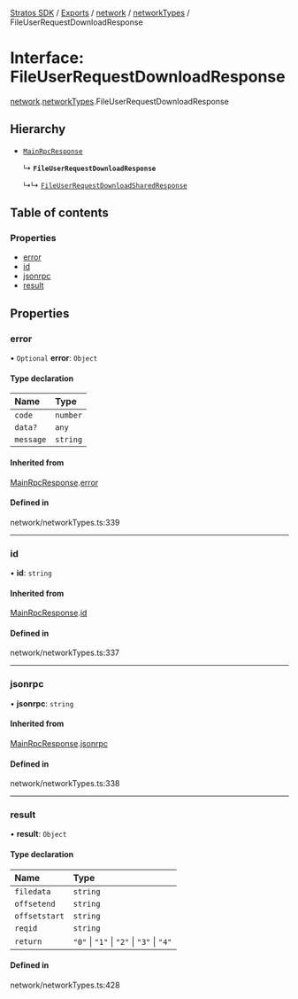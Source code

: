 [Stratos SDK](../README.md) / [Exports](../modules.md) / [network](../modules/network.md) / [networkTypes](../modules/network.networkTypes.md) / FileUserRequestDownloadResponse

# Interface: FileUserRequestDownloadResponse

[network](../modules/network.md).[networkTypes](../modules/network.networkTypes.md).FileUserRequestDownloadResponse

## Hierarchy

- [`MainRpcResponse`](network.networkTypes.MainRpcResponse.md)

  ↳ **`FileUserRequestDownloadResponse`**

  ↳↳ [`FileUserRequestDownloadSharedResponse`](network.networkTypes.FileUserRequestDownloadSharedResponse.md)

## Table of contents

### Properties

- [error](network.networkTypes.FileUserRequestDownloadResponse.md#error)
- [id](network.networkTypes.FileUserRequestDownloadResponse.md#id)
- [jsonrpc](network.networkTypes.FileUserRequestDownloadResponse.md#jsonrpc)
- [result](network.networkTypes.FileUserRequestDownloadResponse.md#result)

## Properties

### error

• `Optional` **error**: `Object`

#### Type declaration

| Name | Type |
| :------ | :------ |
| `code` | `number` |
| `data?` | `any` |
| `message` | `string` |

#### Inherited from

[MainRpcResponse](network.networkTypes.MainRpcResponse.md).[error](network.networkTypes.MainRpcResponse.md#error)

#### Defined in

network/networkTypes.ts:339

___

### id

• **id**: `string`

#### Inherited from

[MainRpcResponse](network.networkTypes.MainRpcResponse.md).[id](network.networkTypes.MainRpcResponse.md#id)

#### Defined in

network/networkTypes.ts:337

___

### jsonrpc

• **jsonrpc**: `string`

#### Inherited from

[MainRpcResponse](network.networkTypes.MainRpcResponse.md).[jsonrpc](network.networkTypes.MainRpcResponse.md#jsonrpc)

#### Defined in

network/networkTypes.ts:338

___

### result

• **result**: `Object`

#### Type declaration

| Name | Type |
| :------ | :------ |
| `filedata` | `string` |
| `offsetend` | `string` |
| `offsetstart` | `string` |
| `reqid` | `string` |
| `return` | ``"0"`` \| ``"1"`` \| ``"2"`` \| ``"3"`` \| ``"4"`` |

#### Defined in

network/networkTypes.ts:428
